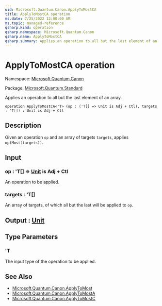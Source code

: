 ```yaml
---
uid: Microsoft.Quantum.Canon.ApplyToMostCA
title: ApplyToMostCA operation
ms.date: 7/25/2022 12:00:00 AM
ms.topic: managed-reference
qsharp.kind: operation
qsharp.namespace: Microsoft.Quantum.Canon
qsharp.name: ApplyToMostCA
qsharp.summary: Applies an operation to all but the last element of an array.
---
```


# ApplyToMostCA operation

Namespace: [Microsoft.Quantum.Canon](xref:Microsoft.Quantum.Canon)

Package: [Microsoft.Quantum.Standard](https://nuget.org/packages/Microsoft.Quantum.Standard)


Applies an operation to all but the last element of an array.

```qsharp
operation ApplyToMostCA<'T> (op : ('T[] => Unit is Adj + Ctl), targets : 'T[]) : Unit is Adj + Ctl
```


## Description

Given an operation `op` and an array of targets `targets`,applies `op(Most(targets))`.

## Input

### op : 'T[] => [Unit](xref:microsoft.quantum.qsharp.valueliterals#unit-literal)  is Adj + Ctl

An operation to be applied.


### targets : 'T[]

An array of targets, of which all but the last will be applied to `op`.



## Output : [Unit](xref:microsoft.quantum.qsharp.valueliterals#unit-literal)



## Type Parameters

### 'T

The input type of the operation to be applied.

## See Also

- [Microsoft.Quantum.Canon.ApplyToMost](xref:Microsoft.Quantum.Canon.ApplyToMost)
- [Microsoft.Quantum.Canon.ApplyToMostA](xref:Microsoft.Quantum.Canon.ApplyToMostA)
- [Microsoft.Quantum.Canon.ApplyToMostC](xref:Microsoft.Quantum.Canon.ApplyToMostC)